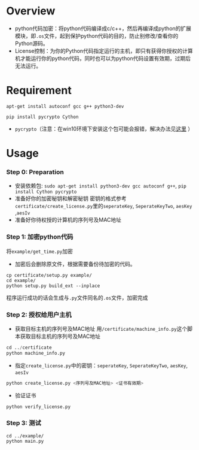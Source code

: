 # Overview
- python代码加密：将python代码编译成c/c++，然后再编译成python的扩展模块，即`.os`文件，起到保护python代码的目的，防止别修改/查看你的Python源码。
- License控制：为你的Python代码指定运行的主机，即只有获得你授权的计算机才能运行你的python代码，同时也可以为python代码设置有效期，过期后无法运行。


# Requirement
```
apt-get install autoconf gcc g++ python3-dev
```

```
pip install pycrypto Cython
```
- `pycrypto`（注意：在win10环境下安装这个包可能会报错，解决办法见[这里](<https://blog.csdn.net/woay2008/article/details/79905627>) ）
  
# Usage

### Step 0: Preparation
- 安装依赖包: `sudo apt-get install python3-dev gcc autoconf g++`, `pip install Cython pycrypto`
- 准备好你的加密秘钥和解密秘钥
密钥的格式参考`certificate/create_license.py`里的`seperateKey`, `SeperateKeyTwo`, `aesKey `,`aesIv`
- 准备好你待权授的计算机的序列号及MAC地址

### Step 1: 加密python代码
将`example/get_time.py`加密
- 加密后会删除原文件，根据需要备份待加密的代码。

```
cp certificate/setup.py example/
cd example/
python setup.py build_ext --inplace
```
程序运行成功的话会生成与`.py`文件同名的`.os`文件，加密完成

### Step 2: 授权给用户主机
- 获取目标主机的序列号及MAC地址
用`/certificate/machine_info.py`这个脚本获取目标主机的序列号及MAC地址
```python
cd ../certificate
python machine_info.py
```

- 指定`create_license.py`中的密钥：`seperateKey`, `SeperateKeyTwo`, `aesKey`, `aesIv`
```python
python create_license.py <序列号及MAC地址> <证书有效期>
```

- 验证证书
```python
python verify_license.py
```

### Step 3: 测试
```
cd ../example/
python main.py
```